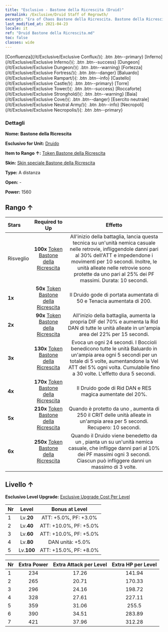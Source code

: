 ```yaml
---
title: "Esclusivo - Bastone della Ricrescita (Druid)"
permalink: /Exclusive/Druid Staff of Regrowth/
excerpt: "Era of Chaos Bastone della Ricrescita. Bastone della Ricrescita. Era of Chaos Esclusivo Bastone della Ricrescita. Druido Esclusivo."
last_modified_at: 2021-04-23
locale: it
ref: "Druid Bastone della Ricrescita.md"
toc: false
classes: wide
---
```

 [Confluenza](/it/Exclusive/Exclusive Conflux/){: .btn .btn--primary} [Inferno](/it/Exclusive/Exclusive Inferno/){: .btn .btn--success} [Dungeon](/it/Exclusive/Exclusive Dungeon/){: .btn .btn--warning} [Fortezza](/it/Exclusive/Exclusive Fortress/){: .btn .btn--danger} [Baluardo](/it/Exclusive/Exclusive Rampart/){: .btn .btn--info} [Castello](/it/Exclusive/Exclusive Castle/){: .btn .btn--primary} [Torre](/it/Exclusive/Exclusive Tower/){: .btn .btn--success} [Roccaforte](/it/Exclusive/Exclusive Stronghold/){: .btn .btn--warning} [Baia](/it/Exclusive/Exclusive Cove/){: .btn .btn--danger} [Esercito neutrale](/it/Exclusive/Exclusive Neutral Army/){: .btn .btn--info} [Necropoli](/it/Exclusive/Exclusive Necropolis/){: .btn .btn--primary} 

### Dettagli
 **Nome: Bastone della Ricrescita** 

 **Esclusivo for Unit:** [Druido](/it/units/Druid/) 

 **Item to Rango ↑:** [Token Bastone della Ricrescita](/ItemsIT/con_977/)

 **Skin:** [Skin speciale Bastone della Ricrescita](/ItemsIT/con_645/)

 **Type:** A distanza

 **Open:** -

 **Power:** 1560

## Rango ↑

  |     Stars    |  Required to Up | Effetto |
  |:-------------|:---------------:|:---------------:|
  |  Risveglio  | **100x** [Token Bastone della Ricrescita](/ItemsIT/con_977/) | <Frusta di liane> All'inizio della battaglia, lancia questa tecnica su un'unità nemica casuale nelle retrovie, infliggendole danni pari al 30% dell'ATT e impedendone i movimenti per 10 secondi. Inoltre, le unità alleate nelle retrovie sono protette da uno <scudo> pari al 25% dei PF massimi. Durata: 10 secondi. |
  | **1x** <i class="fas fa-star"/> | **50x** [Token Bastone della Ricrescita](/ItemsIT/con_977/) | Il Druido gode di portata aumentata di 50 e Tenacia aumentata di 200. |
  | **2x** <i class="fas fa-star"/> | **90x** [Token Bastone della Ricrescita](/ItemsIT/con_977/) | All'inizio della battaglia, aumenta la propria DIF del 70% e aumenta la Rid DAN di tutte le unità alleate in un'ampia area del 22% per 15 secondi. |
  | **3x** <i class="fas fa-star"/> | **130x** [Token Bastone della Ricrescita](/ItemsIT/con_977/) | <Bocciolo> Evoca un <Bocciolo> ogni 24 secondi. I Boccioli benedicono tutte le unità Baluardo in un'ampia area ogni 5 secondi per un totale di 5 volte, aumentandone la Vel ATT del 5% ogni volta. Cumulabile fino a 30 volte. L'effetto dura 5 secondi. |
  | **4x** <i class="fas fa-star"/> | **170x** [Token Bastone della Ricrescita](/ItemsIT/con_977/) | Il Druido gode di Rid DAN e RES magica aumentate del 20%. |
  | **5x** <i class="fas fa-star"/> | **210x** [Token Bastone della Ricrescita](/ItemsIT/con_977/) | Quando è protetto da uno <scudo>, aumenta di 250 il CRIT delle unità alleate in un'ampia area per 5 secondi. Recupero: 10 secondi. |
  | **6x** <i class="fas fa-star"/> | **250x** [Token Bastone della Ricrescita](/ItemsIT/con_977/) | <Seme vampirico> Quando il Druido viene benedetto da un <Bocciolo>, pianta un <Seme vampirico> su un'unità nemica casuale, che infligge danni pari al 10% dei PF massimi ogni 3 secondi. Ciascun <Seme vampirico> può infliggere danni un massimo di 3 volte. |


## Livello ↑
 **Esclusivo Level Upgrade:** [Exclusive Upgrade Cost Per Level](/Exclusive/ExclusiveUpgradeCostPerLevel/)

  |  Nr  |   Level  | Bonus at Level |
  |:-----|:--------:|:--------------:|
  | 1 | Lv.**20** | ATT: +5.0%, PF: +3.0% |
  | 2 | Lv.**40** | ATT: +10.0%, PF: +5.0% |
  | 3 | Lv.**60** | ATT: +10.0%, PF: +5.0% |
  | 4 | Lv.**80** | DAN unità: +5.0% |
  | 5 | Lv.**100** | ATT: +15.0%, PF: +8.0% |


  |  Nr  |  Extra Power | Extra Attack per Level | Extra HP per Level |
  |:-----|:--------:|:--------:|:--------:|
  | 1 | 234 | 17.26 | 141.94 |
  | 2 | 265 | 20.71 | 170.33 |
  | 3 | 296 | 24.16 | 198.72 |
  | 4 | 328 | 27.61 | 227.11 |
  | 5 | 359 | 31.06 | 255.5 |
  | 6 | 390 | 34.51 | 283.89 |
  | 7 | 421 | 37.96 | 312.28 |


